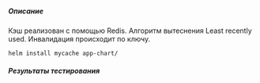 ##### Описание

Кэш реализован с помощью Redis. 
Алгоритм вытеснения Least recently used. Инвалидация происходит по ключу.

`helm install mycache app-chart/`
##### Результаты тестирования

```

```